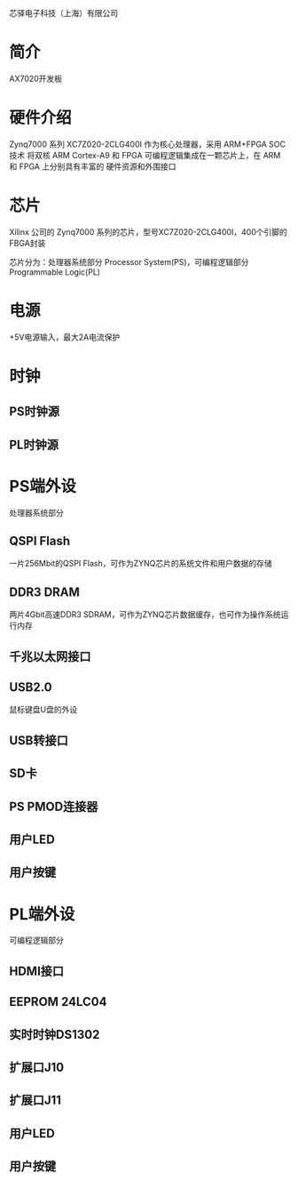 芯驿电子科技（上海）有限公司







# 简介

AX7020开发板

# 硬件介绍

Zynq7000 系列 XC7Z020-2CLG400I 作为核心处理器，采用 ARM+FPGA SOC 技术 将双核 ARM Cortex-A9 和 FPGA 可编程逻辑集成在一颗芯片上，在 ARM 和 FPGA 上分别具有丰富的 硬件资源和外围接口 

# 芯片

Xilinx 公司的 Zynq7000 系列的芯片，型号XC7Z020-2CLG400I，400个引脚的FBGA封装

芯片分为：处理器系统部分 Processor System(PS)，可编程逻辑部分 Programmable Logic(PL)















# 电源

+5V电源输入，最大2A电流保护















# 时钟

## PS时钟源





## PL时钟源

















# PS端外设

处理器系统部分

## QSPI Flash

一片256Mbit的QSPI Flash，可作为ZYNQ芯片的系统文件和用户数据的存储





## DDR3 DRAM

两片4Gbit高速DDR3 SDRAM，可作为ZYNQ芯片数据缓存，也可作为操作系统运行内存





## 千兆以太网接口







## USB2.0

鼠标键盘U盘的外设







## USB转接口





## SD卡









## PS PMOD连接器









## 用户LED





## 用户按键















# PL端外设

可编程逻辑部分

## HDMI接口





## EEPROM 24LC04







## 实时时钟DS1302











## 扩展口J10









## 扩展口J11







## 用户LED







## 用户按键



















